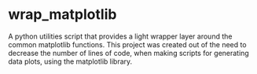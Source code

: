 # wrap_matplotlib
A python utilities script that provides a light wrapper layer around the common matplotlib functions. This project was created out of the need to decrease the number of lines of code, when making scripts for generating data plots, using the matplotlib library.

